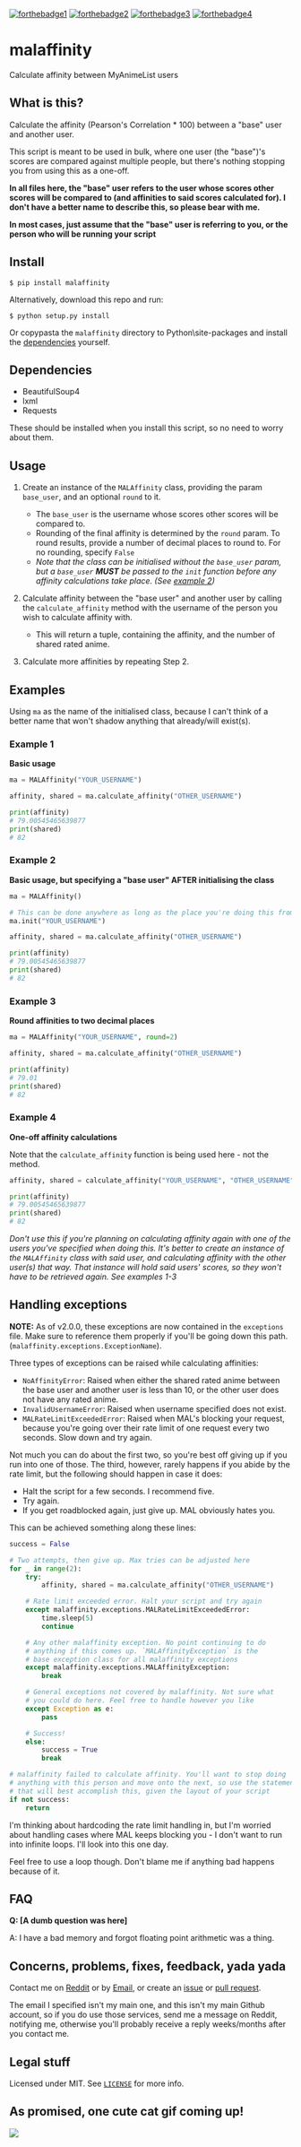 [![forthebadge1](http://forthebadge.com/images/badges/fuck-it-ship-it.svg)](http://forthebadge.com)
[![forthebadge2](http://forthebadge.com/images/badges/60-percent-of-the-time-works-every-time.svg)](http://forthebadge.com)
[![forthebadge3](http://forthebadge.com/images/badges/contains-cat-gifs.svg)](http://forthebadge.com)
[![forthebadge4](http://forthebadge.com/images/badges/built-with-love.svg)](http://forthebadge.com)


# malaffinity

Calculate affinity between MyAnimeList users


## What is this?

Calculate the affinity (Pearson's Correlation * 100) between a "base" user and another user.

This script is meant to be used in bulk, where one user (the "base")'s scores are compared against 
multiple people, but there's nothing stopping you from using this as a one-off.

**In all files here, the "base" user refers to the user whose scores other 
scores will be compared to (and affinities to said scores calculated for). 
I don't have a better name to describe this, so please bear with me.**

**In most cases, just assume that the "base" user is referring to you, or 
the person who will be running your script**


## Install

    $ pip install malaffinity

Alternatively, download this repo and run:

    $ python setup.py install
    
Or copypasta the `malaffinity` directory to Python\site-packages and install 
the [dependencies](#dependencies) yourself.
    

## Dependencies

* BeautifulSoup4
* lxml
* Requests

These should be installed when you install this script, so no need to worry
about them.


## Usage

1. Create an instance of the `MALAffinity` class, providing the param `base_user`, and an
optional `round` to it.
    * The `base_user` is the username whose scores other scores will be compared to.
    * Rounding of the final affinity is determined by the `round` param. To round
      results, provide a number of decimal places to round to. For no rounding, specify
    `False`
    * *Note that the class can be initialised without the `base_user` param, but
      a `base_user` **MUST** be passed to the `init` function before any affinity
      calculations take place. (See [example 2](#example-2))*
    
2. Calculate affinity between the "base user" and another user by calling the
`calculate_affinity` method with the username of the person you wish to
calculate affinity with.
    * This will return a tuple, containing the affinity, and the number of shared
      rated anime.

3. Calculate more affinities by repeating Step 2. 


## Examples

Using `ma` as the name of the initialised class, because I can't think of a better name
that won't shadow anything that already/will exist(s).

### Example 1
**Basic usage**

```python
ma = MALAffinity("YOUR_USERNAME")

affinity, shared = ma.calculate_affinity("OTHER_USERNAME")

print(affinity)
# 79.00545465639877
print(shared)
# 82
```

### Example 2
**Basic usage, but specifying a "base user" AFTER initialising the class**

```python
ma = MALAffinity()

# This can be done anywhere as long as the place you're doing this from has access to `ma`.
ma.init("YOUR_USERNAME")

affinity, shared = ma.calculate_affinity("OTHER_USERNAME")

print(affinity)
# 79.00545465639877
print(shared)
# 82
```

### Example 3
**Round affinities to two decimal places**

```python
ma = MALAffinity("YOUR_USERNAME", round=2)

affinity, shared = ma.calculate_affinity("OTHER_USERNAME")

print(affinity)
# 79.01
print(shared)
# 82
```

### Example 4
**One-off affinity calculations**

Note that the `calculate_affinity` function is being used here - not the method.

```python
affinity, shared = calculate_affinity("YOUR_USERNAME", "OTHER_USERNAME")

print(affinity)
# 79.00545465639877
print(shared)
# 82
```

*Don't use this if you're planning on calculating affinity again with one of the users
you've specified when doing this. It's better to create an instance of the `MALAffinity`
class with said user, and calculating affinity with the other user(s) that way. That instance
will hold said users' scores, so they won't have to be retrieved again. See examples 1-3*


## Handling exceptions

**NOTE:** As of v2.0.0, these exceptions are now contained in the `exceptions`
file. Make sure to reference them properly if you'll be going down this path.
(`malaffinity.exceptions.ExceptionName`).

Three types of exceptions can be raised while calculating affinities:

* `NoAffinityError`: Raised when either the shared rated anime between the base user
  and another user is less than 10, or the other user does not have any rated anime.
* `InvalidUsernameError`: Raised when username specified does not exist.
* `MALRateLimitExceededError`: Raised when MAL's blocking your request, because you're going over their
  rate limit of one request every two seconds. Slow down and try again.

Not much you can do about the first two, so you're best off giving up if you run into
one of those. The third, however, rarely happens if you abide by the rate limit, but the following
should happen in case it does:

* Halt the script for a few seconds. I recommend five.
* Try again.
* If you get roadblocked again, just give up. MAL obviously hates you.

This can be achieved something along these lines:

```python
success = False

# Two attempts, then give up. Max tries can be adjusted here
for _ in range(2):
    try:
        affinity, shared = ma.calculate_affinity("OTHER_USERNAME")

    # Rate limit exceeded error. Halt your script and try again
    except malaffinity.exceptions.MALRateLimitExceededError:
        time.sleep(5)
        continue

    # Any other malaffinity exception. No point continuing to do 
    # anything if this comes up. `MALAffinityException` is the 
    # base exception class for all malaffinity exceptions
    except malaffinity.exceptions.MALAffinityException:
        break

    # General exceptions not covered by malaffinity. Not sure what 
    # you could do here. Feel free to handle however you like
    except Exception as e:
        pass

    # Success!
    else:
        success = True
        break

# malaffinity failed to calculate affinity. You'll want to stop doing
# anything with this person and move onto the next, so use the statement
# that will best accomplish this, given the layout of your script
if not success:
    return
```

I'm thinking about hardcoding the rate limit handling in, but I'm worried about handling cases
where MAL keeps blocking you - I don't want to run into infinite loops. I'll look into this one day.

Feel free to use a loop though. Don't blame me if anything bad happens because of it.


## FAQ

**Q: [A dumb question was here]**

A: I have a bad memory and forgot floating point arithmetic was a thing.


## Concerns, problems, fixes, feedback, yada yada

Contact me on 
[Reddit](https://www.reddit.com/message/compose/?to=erkghlerngm44) or by 
[Email](mailto:erkghlerngm44@protonmail.com), or create an 
[issue](https://github.com/erkghlerngm44/malaffinity/issues) or
[pull request](https://github.com/erkghlerngm44/malaffinity/pulls).

The email I specified isn't my main one, and this isn't my main Github account, 
so if you do use those services, send me a message on Reddit, notifying me, 
otherwise you'll probably receive a reply weeks/months after you contact me.


## Legal stuff

Licensed under MIT. See [`LICENSE`](LICENSE) for more info.


## As promised, one cute cat gif coming up!

![](https://i.imgur.com/sq42SnU.gif)
